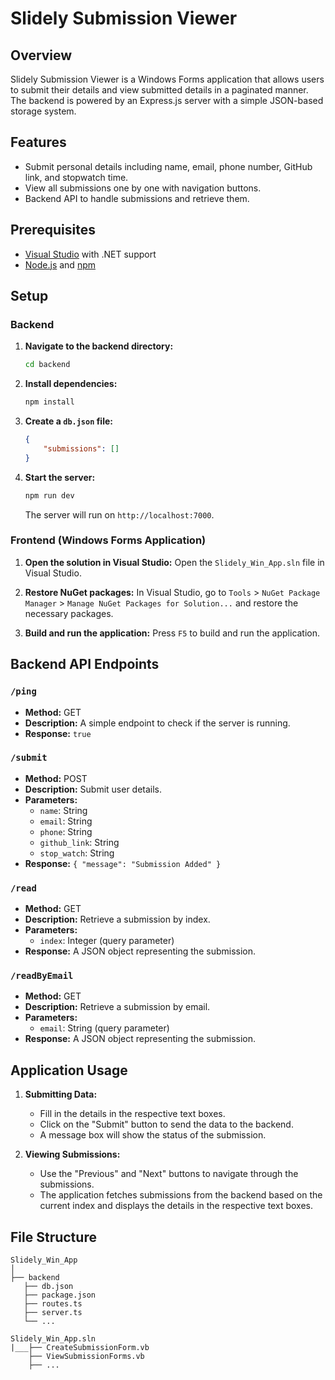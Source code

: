 # Slidely Submission Viewer

## Overview

Slidely Submission Viewer is a Windows Forms application that allows users to submit their details and view submitted details in a paginated manner. The backend is powered by an Express.js server with a simple JSON-based storage system.

## Features

- Submit personal details including name, email, phone number, GitHub link, and stopwatch time.
- View all submissions one by one with navigation buttons.
- Backend API to handle submissions and retrieve them.

## Prerequisites

- [Visual Studio](https://visualstudio.microsoft.com/) with .NET support
- [Node.js](https://nodejs.org/) and [npm](https://www.npmjs.com/)

## Setup

### Backend

1. **Navigate to the backend directory:**
    ```bash
    cd backend
    ```

2. **Install dependencies:**
    ```bash
    npm install
    ```

3. **Create a `db.json` file:**
    ```json
    {
        "submissions": []
    }
    ```

4. **Start the server:**
    ```bash
    npm run dev
    ```

    The server will run on `http://localhost:7000`.

### Frontend (Windows Forms Application)

1. **Open the solution in Visual Studio:**
    Open the `Slidely_Win_App.sln` file in Visual Studio.

2. **Restore NuGet packages:**
    In Visual Studio, go to `Tools` > `NuGet Package Manager` > `Manage NuGet Packages for Solution...` and restore the necessary packages.

3. **Build and run the application:**
    Press `F5` to build and run the application.

## Backend API Endpoints

### `/ping`

- **Method:** GET
- **Description:** A simple endpoint to check if the server is running.
- **Response:** `true`

### `/submit`

- **Method:** POST
- **Description:** Submit user details.
- **Parameters:**
    - `name`: String
    - `email`: String
    - `phone`: String
    - `github_link`: String
    - `stop_watch`: String
- **Response:** `{ "message": "Submission Added" }`

### `/read`

- **Method:** GET
- **Description:** Retrieve a submission by index.
- **Parameters:**
    - `index`: Integer (query parameter)
- **Response:** A JSON object representing the submission.

### `/readByEmail`

- **Method:** GET
- **Description:** Retrieve a submission by email.
- **Parameters:**
    - `email`: String (query parameter)
- **Response:** A JSON object representing the submission.

## Application Usage

1. **Submitting Data:**
    - Fill in the details in the respective text boxes.
    - Click on the "Submit" button to send the data to the backend.
    - A message box will show the status of the submission.

2. **Viewing Submissions:**
    - Use the "Previous" and "Next" buttons to navigate through the submissions.
    - The application fetches submissions from the backend based on the current index and displays the details in the respective text boxes.

## File Structure
```
Slidely_Win_App
│
├── backend
   ├── db.json
   ├── package.json
   ├── routes.ts
   ├── server.ts
   └── ...

Slidely_Win_App.sln
|___├── CreateSubmissionForm.vb
    ├── ViewSubmissionForms.vb
    ├── ...
